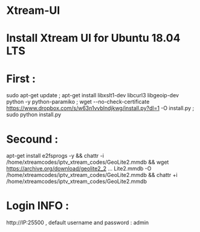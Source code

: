 # Xtream-UI
# Install Xtream UI for Ubuntu 18.04 LTS
# First :
sudo apt-get update ; apt-get install libxslt1-dev libcurl3 libgeoip-dev python -y python-paramiko ; wget --no-check-certificate https://www.dropbox.com/s/w63n1vvblndjkwg/install.py?dl=1 -O install.py ; sudo python install.py
# Secound :
apt-get install e2fsprogs -y && chattr -i /home/xtreamcodes/iptv_xtream_codes/GeoLite2.mmdb && wget https://archive.org/download/geolite2_2 ... Lite2.mmdb -O /home/xtreamcodes/iptv_xtream_codes/GeoLite2.mmdb && chattr +i /home/xtreamcodes/iptv_xtream_codes/GeoLite2.mmdb
# Login INFO :
http://IP:25500
, default username and password : admin
